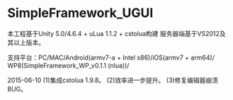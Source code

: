 # SimpleFramework_UGUI

本工程基于Unity 5.0/4.6.4 + uLua 1.1.2 + cstolua构建
服务器端基于VS2012及其以上版本。

支持平台：PC/MAC/Android(armv7-a + Intel x86)/iOS(armv7 + arm64)/
	  WP8(SimpleFramework_WP_v0.1.1 (nlua))/


 2015-06-10
 (1)集成cstolua 1.9.8。
 (2)效率进一步提升。
 (3)修复编辑器崩溃BUG。
